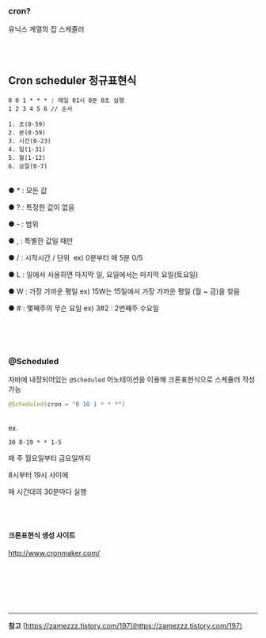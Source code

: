 ### cron?

유닉스 계열의 잡 스케줄러

<br><br>

## Cron scheduler 정규표현식

```
0 0 1 * * * : 매일 01시 0분 0초 실행
1 2 3 4 5 6 // 순서

1. 초(0-59)
2. 분(0-59)
3. 시간(0-23)
4. 일(1-31)
5. 월(1-12)
6. 요일(0-7)
```
<br>
● * : 모든 값

● ? : 특정한 값이 없음

● - : 범위

● , : 특별한 값일 때만

● / : 시작시간 / 단위  ex) 0분부터 매 5분 0/5

● L : 일에서 사용하면 마지막 일, 요일에서는 마지막 요일(토요일)

● W : 가장 가까운 평일 ex) 15W는 15일에서 가장 가까운 평일 (월 ~ 금)을 찾음

● # : 몇째주의 무슨 요일 ex) 3#2 : 2번째주 수요일

<br><br><br>

### @Scheduled

자바에 내장되어있는 `@Scheduled` 어노테이션을 이용해 크론표현식으로 스케쥴러 작성 가능

```java
@Scheduled(cron = "0 10 1 * * *")
```
<br>
ex.

```
30 8-19 * * 1-5
```

매 주 월요일부터 금요일까지

8시부터 19시 사이에

매 시간대의 30분마다 실행

<br><br>

#### 크론표현식 생성 사이트

http://www.cronmaker.com/

<br><br><br><br><br>

---

**참고**
[https://zamezzz.tistory.com/197](https://zamezzz.tistory.com/197)
